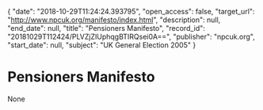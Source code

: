 {
  "date": "2018-10-29T11:24:24.393795", 
  "open_access": false, 
  "target_url": "http://www.npcuk.org/manifesto/index.html", 
  "description": null, 
  "end_date": null, 
  "title": "Pensioners Manifesto", 
  "record_id": "20181029T112424/PLVZjZIUphqgBTIRQsei0A==", 
  "publisher": "npcuk.org", 
  "start_date": null, 
  "subject": "UK General Election 2005"
}

# Pensioners Manifesto

None